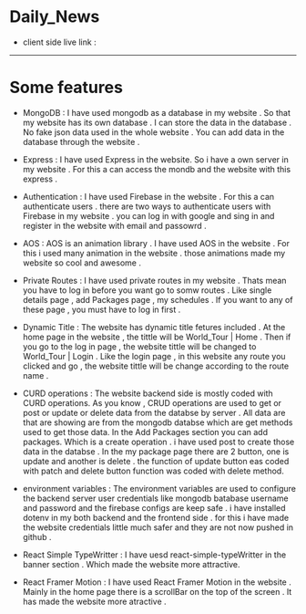 # Daily_News
* client side live link : 




---------------------------------
# Some  features 
* MongoDB : I have used mongodb as a database in my website . So that my website has its own        database . I can store the data in the database . No fake json data used in the whole website . You can add data in the database through the website . 

* Express : I have used Express in the website. So i have a own server in my website . For this a can access the mondb and the website with this express .

* Authentication : I have used Firebase in the website . For this a can  authenticate users . there are two ways to authenticate users with Firebase in my website . you can log in with google  and sing in and register in the website with email and passowrd . 

* AOS : AOS is an animation library . I have used AOS in the website . For this i used many animation in the website . those animations made my website so cool and awesome . 


* Private Routes : I have used private routes in my website . Thats mean you have to log in before you want go to somw routes . Like single  details page , add Packages page , my schedules  . If you want to any of these page , you must have to log in first .  



* Dynamic Title  : The website has dynamic title fetures included . At the home page in the website , the tittle will be World_Tour | Home . Then if you  go to the log in page , the website tittle will be changed to World_Tour | Login . Like the login page , in this website any route you clicked and go , the website tittle will be change according to the route name .


* CURD operations : The website backend side is mostly coded with CURD operations. As you know , CRUD operations are used to get or post or update or delete data from the databse by server . All data are that are showing are from the mongodb databse which are get methods used to get those data. In the Add Packages section you can add packages. Which is a create operation . i have used post to create those data in the databse . In the  my package page there are 2 button, one is update and another is delete . the function of update button eas coded with patch and delete button function was coded with delete method.

* environment variables : The environment variables are used to configure the backend server user credentials like mongodb batabase username and password and the firebase configs are  keep safe . i have installed dotenv in my both backend and the frontend side . for this i have made the website credentials little much safer and they are not now pushed in github .

* React Simple TypeWritter : I have uesd react-simple-typeWritter in the banner section . Which made the website more attractive.

* React Framer Motion : I have used React Framer Motion in the website . Mainly in the home page there is a scrollBar on the top of the screen . It has made the website more atractive .  